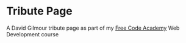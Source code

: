 # Tribute Page

A David Gilmour tribute page as part of my [Free Code Academy](https://www.freecodecamp.org/) Web Development course
